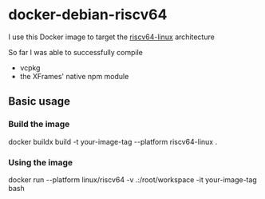 # docker-debian-riscv64

I use this Docker image to target the [riscv64-linux](https://hub.docker.com/r/riscv64/debian/) architecture

So far I was able to successfully compile
- vcpkg
- the XFrames' native npm module

## Basic usage

### Build the image

docker buildx build -t your-image-tag --platform riscv64-linux .

### Using the image

docker run --platform linux/riscv64 -v .:/root/workspace -it your-image-tag bash
